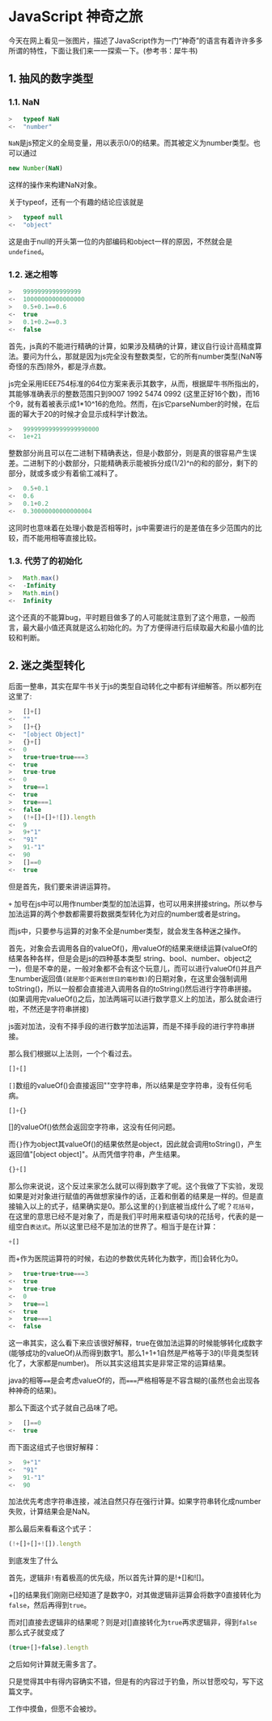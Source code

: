 # JavaScript 神奇之旅
今天在网上看见一张图片，描述了JavaScript作为一门“神奇”的语言有着许许多多所谓的特性，下面让我们来一一探索一下。(参考书：犀牛书)
## 1. 抽风的数字类型
### 1.1. NaN
```js
>   typeof NaN 
<·  "number" 
```
`NaN`是js预定义的全局变量，用以表示0/0的结果。而其被定义为number类型。也可以通过
```js
new Number(NaN)
```
这样的操作来构建NaN对象。

关于typeof，还有一个有趣的结论应该就是
```js
>   typeof null
<·  "object" 
```
这是由于null的开头第一位的内部编码和object一样的原因，不然就会是`undefined`。
### 1.2. 迷之相等
```js
>   9999999999999999
<·  10000000000000000
>   0.5+0.1==0.6
<·  true
>   0.1+0.2==0.3
<·  false
```
首先，js真的不能进行精确的计算，如果涉及精确的计算，建议自行设计高精度算法。要问为什么，那就是因为js完全没有整数类型，它的所有number类型(NaN等奇怪的东西)除外，都是浮点数。

js完全采用IEEE754标准的64位方案来表示其数字，从而，根据犀牛书所指出的，其能够准确表示的整数范围只到9007 1992 5474 0992 (这里正好16个数)，而16个9，就有着被表示成1*10^16的危险。然而，在js它parseNumber的时候，在后面的幂大于20的时候才会显示成科学计数法。
```js
>   999999999999999990000
<·  1e+21
```
整数部分尚且可以在二进制下精确表达，但是小数部分，则是真的很容易产生误差。二进制下的小数部分，只能精确表示能被拆分成(1/2)^n的和的部分，剩下的部分，就或多或少有着偷工减料了。
```js
>   0.5+0.1
<·  0.6
>   0.1+0.2
<·  0.30000000000000004
```
这同时也意味着在处理小数是否相等时，js中需要进行的是差值在多少范围内的比较，而不能用相等直接比较。
### 1.3. 代劳了的初始化
```js
>   Math.max()
<·  -Infinity
>   Math.min()
<·  Infinity
```
这个还真的不能算bug，平时题目做多了的人可能就注意到了这个用意，一般而言，最大最小值还真就是这么初始化的。为了方便得进行后续取最大和最小值的比较和判断。

## 2. 迷之类型转化
后面一整串，其实在犀牛书关于js的类型自动转化之中都有详细解答。所以都列在这里了:
```js
>   []+[]
<·  ""
>   []+{}
<·  "[object Object]"
>   {}+[]
<·  0
>   true+true+true===3
<·  true
>   true-true
<·  0
>   true==1
<·  true
>   true===1
<·  false
>   (!+[]+[]+![]).length
<·  9
>   9+"1"
<·  "91"
>   91-"1"
<·  90
>   []==0
<·  true
```
但是首先，我们要来讲讲运算符。

`+` 加号在js中可以用作number类型的加法运算，也可以用来拼接string。所以参与加法运算的两个参数都需要将数据类型转化为对应的number或者是string。

而js中，只要参与运算的对象不全是number类型，就会发生各种迷之操作。

首先，对象会去调用各自的valueOf()，用valueOf的结果来继续运算(valueOf的结果各种各样，但是会是js的四种基本类型 string、bool、number、object之一)，但是不幸的是，一般对象都不会有这个玩意儿，而可以进行valueOf()并且产生number返回值`(就是那个距离创世日的毫秒数)`的日期对象，在这里会强制调用toString()，所以一般都会直接进入调用各自的toString()然后进行字符串拼接。(如果调用完valueOf()之后，加法两端可以进行数学意义上的加法，那么就会进行啦，不然还是字符串拼接)

js面对加法，没有不择手段的进行数学加法运算，而是不择手段的进行字符串拼接。

那么我们根据以上法则，一个个看过去。
```js
[]+[]
```
`[]`数组的valueOf()会直接返回""空字符串，所以结果是空字符串，没有任何毛病。
```js
[]+{}
```
[]的valueOf()依然会返回空字符串，这没有任何问题。

而`{}`作为object其valueOf()的结果依然是object，因此就会调用toString()，产生返回值"[object object]"。从而凭借字符串，产生结果。
```js
{}+[]
```
那么你来说说，这个反过来家怎么就可以得到数字了呢。这个我做了下实验，发现如果是对对象进行赋值的再做想家操作的话，正着和倒着的结果是一样的。但是直接输入以上的式子，结果确实是0。那么这里的`{}`到底被当成什么了呢？`花括号`，在这里的意思已经不是对象了，而是我们平时用来框语句块的花括号，代表的是一组空白`表达式`。所以这里已经不是加法的世界了。相当于是在计算：
```js
+[]
```
而+作为医院运算符的时候，右边的参数优先转化为数字，而[]会转化为0。
```js
>   true+true+true===3
<·  true
>   true-true
<·  0
>   true==1
<·  true
>   true===1
<·  false
```
这一串其实，这么看下来应该很好解释，true在做加法运算的时候能够转化成数字(能够成功的valueOf)从而得到数字1。那么1+1+1自然是严格等于3的(毕竟类型转化了，大家都是number)。
所以其实这组其实是非常正常的运算结果。

java的相等`==`是会考虑valueOf的，而`===`严格相等是不容含糊的(虽然也会出现各种神奇的结果)。

那么下面这个式子就自己品味了吧。
```js
>   []==0
<·  true
```
而下面这组式子也很好解释：
```js
>   9+"1"
<·  "91"
>   91-"1"
<·  90
```
加法优先考虑字符串连接，减法自然只存在强行计算。如果字符串转化成number失败，计算结果会是NaN。

那么最后来看看这个式子：
```js
(!+[]+[]+![]).length
```
到底发生了什么

首先，逻辑非`!`有着极高的优先级，所以首先计算的是!+[]和![]。

+[]的结果我们刚刚已经知道了是数字0，对其做逻辑非运算会将数字0直接转化为`false`，然后再得到`true`。

而对[]直接去逻辑非的结果呢？则是对[]直接转化为`true`再求逻辑非，得到`false`
那么式子就变成了
```js
(true+[]+false).length
```
之后如何计算就无需多言了。

只是觉得其中有得内容确实不错，但是有的内容过于钓鱼，所以甘愿咬勾，写下这篇文字。

工作中摸鱼，但愿不会被炒。